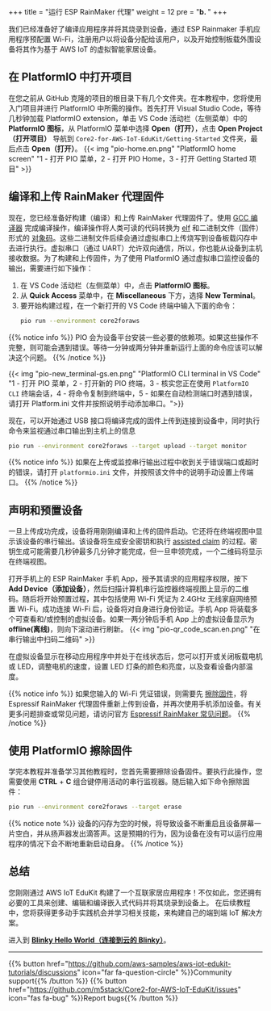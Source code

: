 +++
title = "运行 ESP RainMaker 代理"
weight = 12
pre = "<b>b. </b>"
+++

我们已经准备好了编译应用程序并将其烧录到设备，通过 ESP Rainmaker 手机应用程序预配置 Wi-Fi，注册用户以将设备分配给该用户，以及开始控制板载外围设备将其作为基于 AWS IoT 的虚拟智能家居设备。

## 在 PlatformIO 中打开项目
在您之前从 GitHub 克隆的项目的根目录下有几个文件夹。在本教程中，您将使用入门项目并进行 PlatformIO 中所需的操作。首先打开 Visual Studio Code，等待几秒钟加载 PlatformIO extension，单击 VS Code 活动栏（左侧菜单）中的 **PlatformIO 图标**，从 PlatformIO 菜单中选择 **Open（打开）**，点击 **Open Project（打开项目）** 导航到 `Core2-for-AWS-IoT-EduKit/Getting-Started` 文件夹，最后点击 **Open（打开）**。
{{< img "pio-home.en.png" "PlatformIO home screen" "1 - 打开 PIO 菜单，2 - 打开 PIO Home，3 - 打开 Getting Started 项目" >}}

## 编译和上传 RainMaker 代理固件
现在，您已经准备好构建（编译）和上传 RainMaker 代理固件了。使用 [GCC 编译器](https://gcc.gnu.org/onlinedocs/gcc/) 完成编译操作，编译操作将人类可读的代码转换为 [elf](https://en.wikipedia.org/wiki/Executable_and_Linkable_Format) 和二进制文件（固件）形式的 [对象码](https://en.wikipedia.org/wiki/Object_code)。这些二进制文件后续会通过虚拟串口上传烧写到设备板载闪存中去进行执行。虚拟串口（通过 UART）允许双向通信，所以，你也能从设备到主机接收数据。为了构建和上传固件，为了使用 PlatformIO 通过虚拟串口监控设备的输出，需要进行如下操作：
1) 在 VS Code 活动栏（左侧菜单）中，点击 **PlatformIO 图标**。
2) 从 **Quick Access** 菜单中，在 **Miscellaneous** 下方，选择 **New Terminal**。
3) 要开始构建过程，在一个新打开的 VS Code 终端中输入下面的命令：
    ```bash
    pio run --environment core2foraws
    ```

{{% notice info %}}
PIO 会为设备平台安装一些必要的依赖项。如果这些操作不完整，则可能会遇到错误。等待一分钟或两分钟并重新运行上面的命令应该可以解决这个问题。
{{% /notice %}}

{{< img "pio-new_terminal-gs.en.png" "PlatformIO CLI terminal in VS Code" "1 - 打开 PIO 菜单，2 - 打开新的 PIO 终端，3 - 核实您正在使用 `PlatformIO CLI` 终端会话，4 - 将命令复制到终端中，5 - 如果在自动检测端口时遇到错误，请打开 Platform.ini 文件并按照说明手动添加串口。">}}

现在，可以开始通过 USB 接口将编译完成的固件上传到连接到设备中，同时执行命令来监视通过串口输出到主机上的信息
   ```bash
   pio run --environment core2foraws --target upload --target monitor
   ```
{{% notice info %}}
如果在上传或监控串行输出过程中收到关于错误端口或超时的错误，请打开 `platformio.ini` 文件，并按照该文件中的说明手动设置上传端口。
{{% /notice %}}
## 声明和预置设备
一旦上传成功完成，设备将用刚刚编译和上传的固件启动。它还将在终端视图中显示该设备的串行输出。该设备将生成安全密钥和执行 [assisted claim](https://rainmaker.espressif.com/docs/claiming.html#assisted-claiming-esp32) 的过程。密钥生成可能需要几秒钟最多几分钟才能完成，但一旦申领完成，一个二维码将显示在终端视图。

打开手机上的 ESP RainMaker 手机 App，授予其请求的应用程序权限，按下 **Add Device（添加设备）**，然后扫描计算机串行监控器终端视图上显示的二维码。随后将开始预置过程，其中包括使用 Wi-Fi 凭证为 2.4GHz 无线家庭网络预置 Wi-Fi。成功连接 Wi-Fi 后，设备将对自身进行身份验证。手机 App 将装载多个可查看和/或控制的虚拟设备。如果一两分钟后手机 App 上的虚拟设备显示为 **offline(离线)**，则向下滚动进行刷新。
{{< img "pio-qr_code_scan.en.png" "在串行输出中扫码二维码" >}}

在虚拟设备显示在移动应用程序中并处于在线状态后，您可以打开或关闭板载电机或 LED，调整电机的速度，设置 LED 灯条的颜色和亮度，以及查看设备内部温度。

{{% notice info %}}
如果您输入的 Wi-Fi 凭证错误，则需要先 [擦除固件](/cn/getting-started/run-rainmaker.html#erasing-the-firmware-with-platformio)，将 Espressif RainMaker 代理固件重新上传到设备，并再次使用手机添加设备。有关更多问题排查或常见问题，请访问官方 [Espressif RainMaker 常见问题](https://rainmaker.espressif.com/docs/faqs.html)。
{{% /notice %}}

## 使用 PlatformIO 擦除固件
学完本教程并准备学习其他教程时，您首先需要擦除设备固件。要执行此操作，您需要使用 **CTRL** + **C** 组合键停用活动的串行监视器。随后输入如下命令擦除固件：
```bash
pio run --environment core2foraws --target erase
```

{{% notice note %}}
设备的闪存为空的时候，将导致设备不断重启且设备屏幕一片空白，并从扬声器发出滴答声。这是预期的行为，因为设备在没有可以运行应用程序的情况下会不断地重新启动自身。
{{% /notice %}}

## 总结
您刚刚通过 AWS IoT EduKit 构建了一个互联家居应用程序！不仅如此，您还拥有必要的工具来创建、编辑和编译嵌入式代码并将其烧录到设备上。 在后续教程中，您将获得更多动手实践机会并学习相关技能，来构建自己的端到端 IoT 解决方案。

进入到 [**Blinky Hello World（连接到云的 Blinky）**](/cn/blinky-hello-world.html)。

---
{{% button href="https://github.com/aws-samples/aws-iot-edukit-tutorials/discussions" icon="far fa-question-circle" %}}Community support{{% /button %}} {{% button href="https://github.com/m5stack/Core2-for-AWS-IoT-EduKit/issues" icon="fas fa-bug" %}}Report bugs{{% /button %}}
